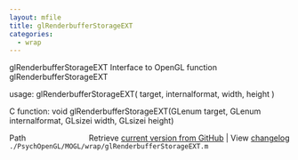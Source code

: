 ```yaml
---
layout: mfile
title: glRenderbufferStorageEXT
categories:
  - wrap
---
```


glRenderbufferStorageEXT  Interface to OpenGL function glRenderbufferStorageEXT

usage:  glRenderbufferStorageEXT\( target, internalformat, width, height \)

C function:  void glRenderbufferStorageEXT\(GLenum target, GLenum internalformat, GLsizei width, GLsizei height\)


<div class="code_header" style="text-align:right;">
  <span style="float:left;">Path&nbsp;&nbsp;</span> <span class="counter">Retrieve <a href=
  "https://raw.github.com/Psychtoolbox-3/Psychtoolbox-3/beta/./PsychOpenGL/MOGL/wrap/glRenderbufferStorageEXT.m">current version from GitHub</a> | View <a href=
  "https://github.com/Psychtoolbox-3/Psychtoolbox-3/commits/beta/./PsychOpenGL/MOGL/wrap/glRenderbufferStorageEXT.m">changelog</a></span>
</div>
<div class="code">
  <code>./PsychOpenGL/MOGL/wrap/glRenderbufferStorageEXT.m</code>
</div>
